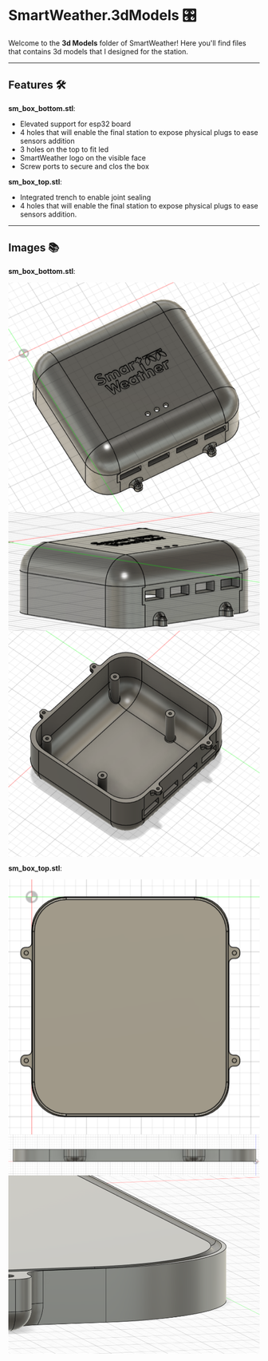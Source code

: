 # SmartWeather.3dModels 🎛️

Welcome to the **3d Models** folder of SmartWeather! Here you'll find files that contains 3d models that I designed for the station.

---

## Features 🛠️

**sm_box_bottom.stl**:
- Elevated support for esp32 board
- 4 holes that will enable the final station to expose physical plugs to ease sensors addition
- 3 holes on the top to fit led
- SmartWeather logo on the visible face 
- Screw ports to secure and clos the box

**sm_box_top.stl**:
- Integrated trench to enable joint sealing 
- 4 holes that will enable the final station to expose physical plugs to ease sensors addition.

---

## Images 📚

**sm_box_bottom.stl**:

<img align="center" src="/3dModels/images/box_bottom_top_view.png" alt="Top view" />
<img align="center" src="/3dModels/images/box_bottom_side_view.png" alt="Side view" />
<img align="center" src="/3dModels/images/box_bottom_inside_view.png" alt="Inside view" />

**sm_box_top.stl**:

<img align="center" src="/3dModels/images/box_top_top_view.png" alt="Top view" />
<img align="center" src="/3dModels/images/box_top_side_view.png" alt="Side view" />
<img align="center" src="/3dModels/images/box_top_trench_view.png" alt="Trench view" />